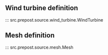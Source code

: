 ## Wind turbine definition 

::: src.prepost.source.wind_turbine.WindTurbine


## Mesh definition 

::: src.prepost.source.mesh.Mesh
